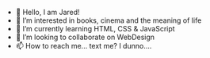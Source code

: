 - 👋 Hello, I am Jared!
- 👀 I’m interested in books, cinema and the meaning of life
- 🌱 I’m currently learning HTML, CSS & JavaScript
- 💞️ I’m looking to collaborate on WebDesign
- 📫 How to reach me... text me? I dunno.... 

<!---
pjaredruz/pjaredruz is a ✨ special ✨ repository because its `README.md` (this file) appears on your GitHub profile.
You can click the Preview link to take a look at your changes.
--->
